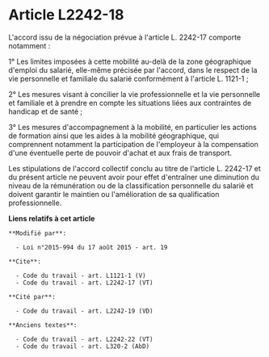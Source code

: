 # Article L2242-18

L'accord issu de la négociation prévue à l'article L. 2242-17 comporte notamment : 

1° Les limites imposées à cette mobilité au-delà de la zone géographique d'emploi du salarié, elle-même précisée par
l'accord, dans le respect de la vie personnelle et familiale du salarié conformément à l'article L. 1121-1 ; 

2° Les mesures visant à concilier la vie professionnelle et la vie personnelle et familiale et à prendre en compte les
situations liées aux contraintes de handicap et de santé ; 

3° Les mesures d'accompagnement à la mobilité, en particulier les actions de formation ainsi que les aides à la mobilité
géographique, qui comprennent notamment la participation de l'employeur à la compensation d'une éventuelle perte de pouvoir
d'achat et aux frais de transport. 

Les stipulations de l'accord collectif conclu au titre de l'article L. 2242-17 et du présent article ne peuvent avoir pour
effet d'entraîner une diminution du niveau de la rémunération ou de la classification personnelle du salarié et doivent
garantir le maintien ou l'amélioration de sa qualification professionnelle.

**Liens relatifs à cet article**

	**Modifié par**:

	  - Loi n°2015-994 du 17 août 2015 - art. 19

	**Cite**:

	  - Code du travail - art. L1121-1 (V)
	  - Code du travail - art. L2242-17 (VT)

	**Cité par**:

	  - Code du travail - art. L2242-19 (VD)

	**Anciens textes**:

	  - Code du travail - art. L2242-22 (VT)
	  - Code du travail - art. L320-2 (AbD)
